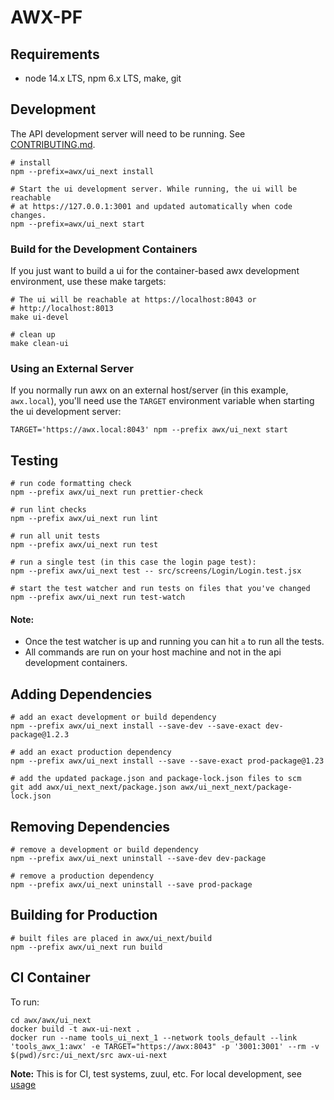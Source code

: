# AWX-PF

## Requirements
- node 14.x LTS, npm 6.x LTS, make, git

## Development
The API development server will need to be running. See [CONTRIBUTING.md](../../CONTRIBUTING.md).

```shell
# install
npm --prefix=awx/ui_next install

# Start the ui development server. While running, the ui will be reachable
# at https://127.0.0.1:3001 and updated automatically when code changes.
npm --prefix=awx/ui_next start
```

### Build for the Development Containers
If you just want to build a ui for the container-based awx development
environment, use these make targets:

```shell
# The ui will be reachable at https://localhost:8043 or
# http://localhost:8013
make ui-devel 

# clean up 
make clean-ui
```

### Using an External Server
If you normally run awx on an external host/server (in this example, `awx.local`),
you'll need use the `TARGET` environment variable when starting the ui development
server:

```shell
TARGET='https://awx.local:8043' npm --prefix awx/ui_next start
```

## Testing
```shell
# run code formatting check
npm --prefix awx/ui_next run prettier-check

# run lint checks
npm --prefix awx/ui_next run lint

# run all unit tests
npm --prefix awx/ui_next run test

# run a single test (in this case the login page test):
npm --prefix awx/ui_next test -- src/screens/Login/Login.test.jsx

# start the test watcher and run tests on files that you've changed
npm --prefix awx/ui_next run test-watch
```
#### Note:
- Once the test watcher is up and running you can hit `a` to run all the tests.
- All commands are run on your host machine and not in the api development containers.


## Adding Dependencies
```shell
# add an exact development or build dependency
npm --prefix awx/ui_next install --save-dev --save-exact dev-package@1.2.3

# add an exact production dependency
npm --prefix awx/ui_next install --save --save-exact prod-package@1.23

# add the updated package.json and package-lock.json files to scm
git add awx/ui_next_next/package.json awx/ui_next_next/package-lock.json
```

## Removing Dependencies
```shell
# remove a development or build dependency
npm --prefix awx/ui_next uninstall --save-dev dev-package

# remove a production dependency
npm --prefix awx/ui_next uninstall --save prod-package
```

## Building for Production
```shell
# built files are placed in awx/ui_next/build
npm --prefix awx/ui_next run build
```

## CI Container

To run:

```shell
cd awx/awx/ui_next
docker build -t awx-ui-next .
docker run --name tools_ui_next_1 --network tools_default --link 'tools_awx_1:awx' -e TARGET="https://awx:8043" -p '3001:3001' --rm -v $(pwd)/src:/ui_next/src awx-ui-next
```

**Note:** This is for CI, test systems, zuul, etc. For local development, see [usage](https://github.com/ansible/awx/blob/devel/awx/ui_next/README.md#Development)
